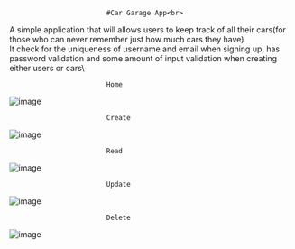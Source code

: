                            #Car Garage App<br>
A simple application that will allows users to keep track of all their cars(for those who can never remember just how much cars they have)\
It check for the uniqueness of username and email when signing up, has password validation and some amount of input validation when creating either users or cars\

                            Home
![image](https://user-images.githubusercontent.com/56775968/74349035-a6a25d80-4d81-11ea-8a5c-2ec8c3139d20.png)

                            Create
![image](https://user-images.githubusercontent.com/56775968/74349336-1d3f5b00-4d82-11ea-8615-fc62f44b4e59.png)

                            Read
![image](https://user-images.githubusercontent.com/56775968/74349650-8626d300-4d82-11ea-89b1-37fc13f6479d.png)


                            Update
![image](https://user-images.githubusercontent.com/56775968/74349168-d2254800-4d81-11ea-917f-3f11f57bc880.png)

                            Delete
![image](https://user-images.githubusercontent.com/56775968/74349243-f41eca80-4d81-11ea-9170-1432e5f2bc8e.png)


